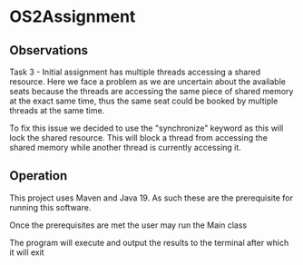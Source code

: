 # OS2Assignment

## Observations

Task 3 - Initial assignment has multiple threads accessing a shared resource. Here we face a problem as we are uncertain
about the available seats because the threads are accessing the same piece of shared memory at the exact same time, thus
the same seat could be booked by multiple threads at the same time.


To fix this issue we decided to use the "synchronize" keyword as this will lock the shared resource. This will block 
a thread from accessing the shared memory while another thread is currently accessing it.  

## Operation
This project uses Maven and Java 19. As such these are the prerequisite for running this software.

Once the prerequisites are met the user may run the Main class

The program will execute and output the results to the terminal after which it will exit